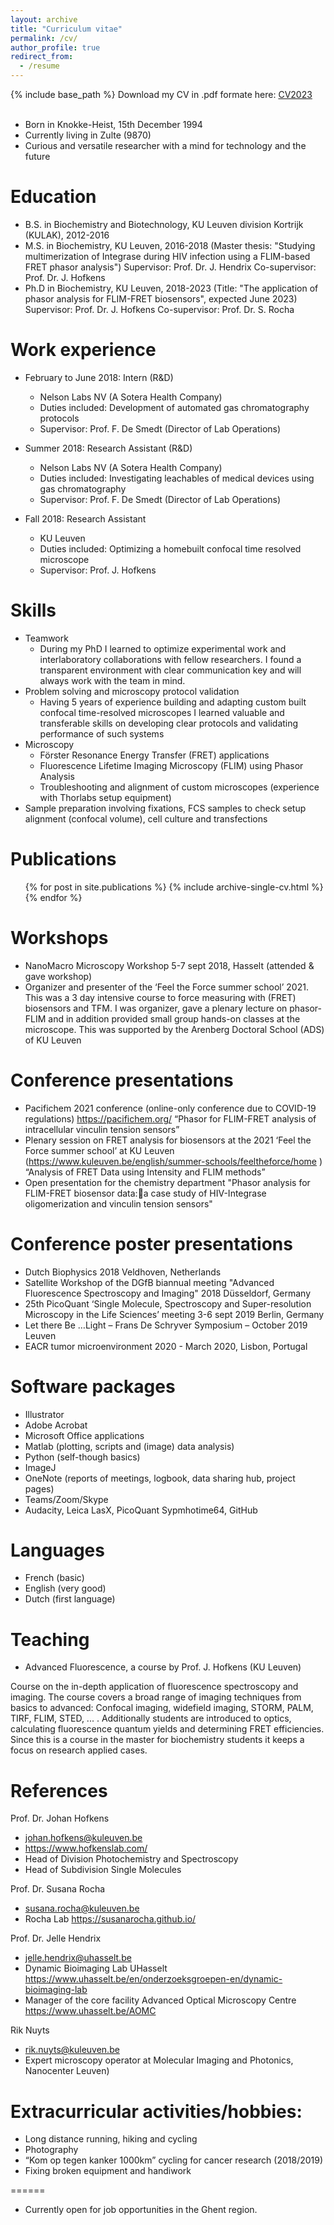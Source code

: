 ```yaml
---
layout: archive
title: "Curriculum vitae"
permalink: /cv/
author_profile: true
redirect_from:
  - /resume
---
```

{% include base_path %}
Download my CV in .pdf formate here: [CV2023](/files/CV2023.pdf)
<br/><br/>

* Born in Knokke-Heist, 15th December 1994
* Currently living in Zulte (9870)
* Curious and versatile researcher with a mind for technology and the future


Education
======
* B.S. in Biochemistry and Biotechnology, KU Leuven division Kortrijk (KULAK), 2012-2016
* M.S. in Biochemistry, KU Leuven, 2016-2018 (Master thesis: "Studying multimerization of Integrase during HIV infection using a FLIM-based FRET phasor analysis")
      Supervisor: Prof. Dr. J. Hendrix
      Co-supervisor: Prof. Dr. J. Hofkens
* Ph.D in Biochemistry, KU Leuven, 2018-2023 (Title: "The application of phasor analysis for FLIM-FRET biosensors", expected June 2023)
      Supervisor: Prof. Dr. J. Hofkens
      Co-supervisor: Prof. Dr. S. Rocha

Work experience
======

* February to June 2018: Intern (R&D)
  * Nelson Labs NV (A Sotera Health Company)
  * Duties included: Development of automated gas chromatography protocols
  * Supervisor: Prof. F. De Smedt  (Director of Lab Operations)
* Summer 2018: Research Assistant (R&D)
  * Nelson Labs NV (A Sotera Health Company)
  * Duties included: Investigating leachables of medical devices using gas chromatography
  * Supervisor: Prof. F. De Smedt  (Director of Lab Operations)

* Fall 2018: Research Assistant
  * KU Leuven
  * Duties included: Optimizing a homebuilt confocal time resolved microscope
  * Supervisor: Prof. J. Hofkens

Skills
======
* Teamwork
  * During my PhD I learned to optimize experimental work and interlaboratory collaborations with fellow researchers. I found a transparent environment with clear communication key and will always work with the team in mind.
* Problem solving and microscopy protocol validation
  * Having 5 years of experience building and adapting custom built confocal time-resolved microscopes I learned valuable and transferable skills on developing clear protocols and validating performance of such systems
* Microscopy
  * Förster Resonance Energy Transfer (FRET) applications
  * Fluorescence Lifetime Imaging Microscopy (FLIM) using Phasor Analysis
  * Troubleshooting and alignment of custom microscopes (experience with Thorlabs setup equipment)
* Sample preparation involving fixations, FCS samples to check setup alignment (confocal volume), cell culture and transfections

Publications
======
  <ul>{% for post in site.publications %}
    {% include archive-single-cv.html %}
  {% endfor %}</ul>

Workshops
======
* NanoMacro Microscopy Workshop 5-7 sept 2018, Hasselt (attended & gave workshop)
* Organizer and presenter of the ‘Feel the Force summer school’ 2021. This was a 3 day intensive course to force measuring with (FRET) biosensors and TFM. I was organizer, gave a plenary lecture on phasor-FLIM and in addition provided small group hands-on classes at the microscope. This was supported by the Arenberg Doctoral School (ADS) of KU Leuven

Conference presentations
======
* Pacifichem 2021 conference (online-only conference due to COVID-19 regulations)
https://pacifichem.org/
“Phasor for FLIM-FRET analysis of intracellular vinculin tension sensors”
* Plenary session on FRET analysis for biosensors at the 2021 ‘Feel the Force summer school’ at KU Leuven
(https://www.kuleuven.be/english/summer-schools/feeltheforce/home )
“Analysis of FRET Data using Intensity and FLIM methods”
* Open presentation for the chemistry department
"Phasor analysis for FLIM-FRET biosensor data:a case study of HIV-Integrase oligomerization and vinculin tension sensors"

Conference poster presentations
======
* Dutch Biophysics 2018 Veldhoven, Netherlands
* Satellite Workshop of the DGfB biannual meeting "Advanced Fluorescence Spectroscopy and Imaging" 2018 Düsseldorf, Germany
* 25th PicoQuant ‘Single Molecule, Spectroscopy and Super-resolution Microscopy in the Life Sciences’ meeting 3-6 sept 2019 Berlin, Germany
* Let there Be …Light – Frans De Schryver Symposium – October 2019 Leuven
* EACR tumor microenvironment 2020 - March 2020, Lisbon, Portugal

Software packages
======
* Illustrator
* Adobe Acrobat
* Microsoft Office applications
* Matlab (plotting, scripts and (image) data analysis)
* Python (self-though basics)
* ImageJ
* OneNote (reports of meetings, logbook, data sharing hub, project pages)
* Teams/Zoom/Skype
* Audacity, Leica LasX, PicoQuant Sypmhotime64, GitHub

Languages
======
* French (basic)
* English (very good)
* Dutch (first language)

Teaching
======
* Advanced Fluorescence, a course by Prof. J. Hofkens (KU Leuven)

Course on the in-depth application of fluorescence spectroscopy and imaging. The course covers a broad range of imaging techniques from basics to advanced: Confocal imaging,  widefield imaging, STORM, PALM, TIRF, FLIM, STED, ... . Additionally students are introduced to optics, calculating fluorescence quantum yields and determining FRET efficiencies. Since this is a course in the master for biochemistry students it keeps a focus on research applied cases.


References
======
Prof. Dr. Johan Hofkens
*	johan.hofkens@kuleuven.be
*	https://www.hofkenslab.com/
*	Head of Division Photochemistry and Spectroscopy
*	Head of Subdivision Single Molecules

Prof. Dr. Susana Rocha
*	susana.rocha@kuleuven.be
*	Rocha Lab
    https://susanarocha.github.io/

Prof. Dr. Jelle Hendrix
*	jelle.hendrix@uhasselt.be
*	Dynamic Bioimaging Lab UHasselt
    https://www.uhasselt.be/en/onderzoeksgroepen-en/dynamic-bioimaging-lab
*	Manager of the core facility Advanced Optical Microscopy Centre
    https://www.uhasselt.be/AOMC

Rik Nuyts
*	rik.nuyts@kuleuven.be
*	Expert microscopy operator at Molecular Imaging and Photonics, Nanocenter Leuven)


Extracurricular activities/hobbies:
=====
*	Long distance running, hiking and cycling
*	Photography
*	“Kom op tegen kanker 1000km” cycling for cancer research (2018/2019)
*	Fixing broken equipment and handiwork


======
* Currently open for job opportunities in the Ghent region.
